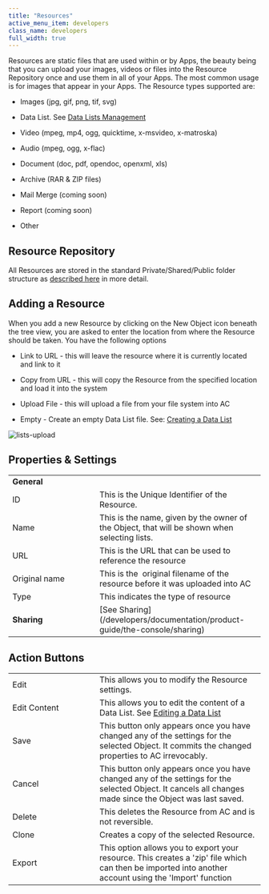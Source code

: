 ```yaml
---
title: "Resources"
active_menu_item: developers
class_name: developers
full_width: true
---
```



Resources are static files that are used within or by Apps, the beauty being that you can upload your images, videos or files into the Resource Repository once and use them in all of your Apps. The most common usage is for images that appear in your Apps. The Resource types supported are:

 - Images (jpg, gif, png, tif, svg)

 - Data List. See [Data Lists Management](/developers/documentation/product-guide/advanced-features/data-lists-management/)

 - Video (mpeg, mp4, ogg, quicktime, x-msvideo, x-matroska)

 - Audio (mpeg, ogg, x-flac)

 - Document (doc, pdf, opendoc, openxml, xls)

 - Archive (RAR & ZIP files)

 - Mail Merge (coming soon)

 - Report (coming soon)

 - Other

## Resource Repository

All Resources are stored in the standard Private/Shared/Public folder structure as [described here](/developers/documentation/product-guide/the-console/private-shared-and-public-fol) in more detail.

## Adding a Resource

When you add a new Resource by clicking on the New Object icon beneath the tree view, you are asked to enter the location from where the Resource should be taken. You have the following options

 - Link to URL - this will leave the resource where it is currently located and link to it

 - Copy from URL - this will copy the Resource from the specified location and load it into the system

 - Upload File - this will upload a file from your file system into AC

 - Empty - Create an empty Data List file. See: [Creating a Data List](/developers/documentation/product-guide/advanced-features/data-lists-management/creating-a-data-list)

![lists-upload](/img/docs/lists-upload.jpeg)

## Properties & Settings

<table>
<tr>
<td width="126">
  <strong>General</strong>

</td>
<td width="16">
</td>
<td>
</td>
</tr>
<tr>
<td width="126">
ID

</td>
<td width="16">
</td>
<td>
This is the Unique Identifier of the Resource.

</td>
</tr>
<tr>
<td width="126">
Name

</td>
<td width="16">
</td>
<td>
This is the name, given by the owner of the Object, that will be shown when selecting lists.

</td>
</tr>
<tr>
<td width="126">
URL

</td>
<td width="16">
</td>
<td>
This is the URL that can be used to reference the resource

</td>
</tr>
<tr>
<td width="126">
Original name

</td>
<td width="16">
</td>
<td>
This is the  original filename of the resource before it was uploaded into AC

</td>
</tr>
<tr>
<td width="126">
Type

</td>
<td width="16">
</td>
<td>
This indicates the type of resource

</td>
</tr>
<tr>
<td width="126">
  <strong>Sharing</strong>

</td>
<td width="16">
</td>
<td>
[See Sharing](/developers/documentation/product-guide/the-console/sharing)

</td>
</tr>
</table>

## Action Buttons

<table>
<tr>
<td width="126">
Edit

</td>
<td width="16">
</td>
<td>
This allows you to modify the Resource settings.

</td>
</tr>
<tr>
<td width="126">
Edit Content

</td>
<td width="16">
</td>
<td>
  This allows you to edit the content of a Data List. See <a href="/developers/documentation/product-guide/advanced-features/data-lists-management/editing-a-data-list">Editing a Data List</a>

</td>
</tr>
<tr>
<td width="126">
Save

</td>
<td width="16">
</td>
<td>
This button only appears once you have changed any of the settings for the selected Object. It commits the changed properties to AC irrevocably.

</td>
</tr>
<tr>
<td width="126">
Cancel

</td>
<td width="16">
</td>
<td>
This button only appears once you have changed any of the settings for the selected Object. It cancels all changes made since the Object was last saved.

</td>
</tr>
<tr>
<td width="126">
Delete

</td>
<td width="16">
</td>
<td>
This deletes the Resource from AC and is not reversible.

</td>
</tr>
<tr>
<td width="126">
Clone

</td>
<td width="16">
</td>
<td>
Creates a copy of the selected Resource.

</td>
</tr>
<tr>
<td width="126">
Export

</td>
<td width="16">
</td>
<td>
This option allows you to export your resource. This creates a 'zip' file which can then be imported into another account using the 'Import' function

</td>
</tr>
</table>

